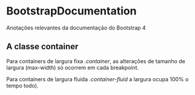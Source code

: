 # BootstrapDocumentation

Anotações relevantes da documentação do Bootstrap 4

## A classe container

Para containers de largura fixa _.container_, as alterações
de tamanho de largura (max-width) só ocorrem em cada 
breakpoint. 

Para containers de largura fluida _.container-fluid_ a 
largura ocupa 100% o tempo todo).